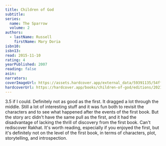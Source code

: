 ```yaml
---
title: Children of God
subtitle:
series:
  name: The Sparrow
  volume: 2
authors:
  - lastName: Russell
    firstName: Mary Doria
isbn10:
isbn13:
read: 2015-11-10
rating: 4
yearPublished: 2007
reading: false
asin:
narrators:
coverImageUrl: https://assets.hardcover.app/external_data/59391135/54ff9c115fea149483d9d55e9205c6813da79699.jpeg
hardcoverUrl: https://hardcover.app/books/children-of-god/editions/20215202
---
```


3.5 if I could. Definitely not as good as the first. It dragged a lot through the middle. Still a lot of interesting stuff and it was fun both to revisit the characters and to see what happened after the events of the first book. But the story arc didn't have the same pull as the first, and it had the disadvantage of lacking the thrill of discovery from the first book. Can't rediscover Rakhat. It's worth reading, especially if you enjoyed the first, but it's definitely not on the level of the first book, in terms of characters, plot, storytelling, and introspection.
